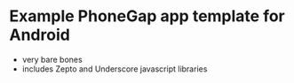 # Example PhoneGap app template for Android

- very bare bones
- includes Zepto and Underscore javascript libraries